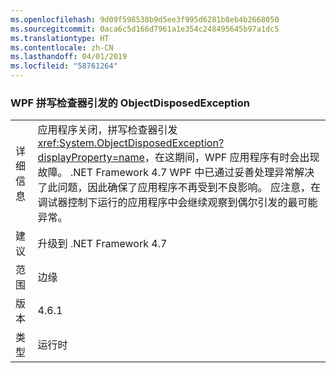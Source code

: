 ```yaml
---
ms.openlocfilehash: 9d09f598538b9d5ee3f995d6281b8eb4b2668050
ms.sourcegitcommit: 0aca6c5d166d7961a1e354c248495645b97a1dc5
ms.translationtype: HT
ms.contentlocale: zh-CN
ms.lasthandoff: 04/01/2019
ms.locfileid: "58761264"
---
```

### <a name="objectdisposedexception-thrown-by-wpf-spellchecker"></a>WPF 拼写检查器引发的 ObjectDisposedException

|   |   |
|---|---|
|详细信息|应用程序关闭，拼写检查器引发 <xref:System.ObjectDisposedException?displayProperty=name>，在这期间，WPF 应用程序有时会出现故障。 .NET Framework 4.7 WPF 中已通过妥善处理异常解决了此问题，因此确保了应用程序不再受到不良影响。 应注意，在调试器控制下运行的应用程序中会继续观察到偶尔引发的最可能异常。|
|建议|升级到 .NET Framework 4.7|
|范围|边缘|
|版本|4.6.1|
|类型|运行时|

